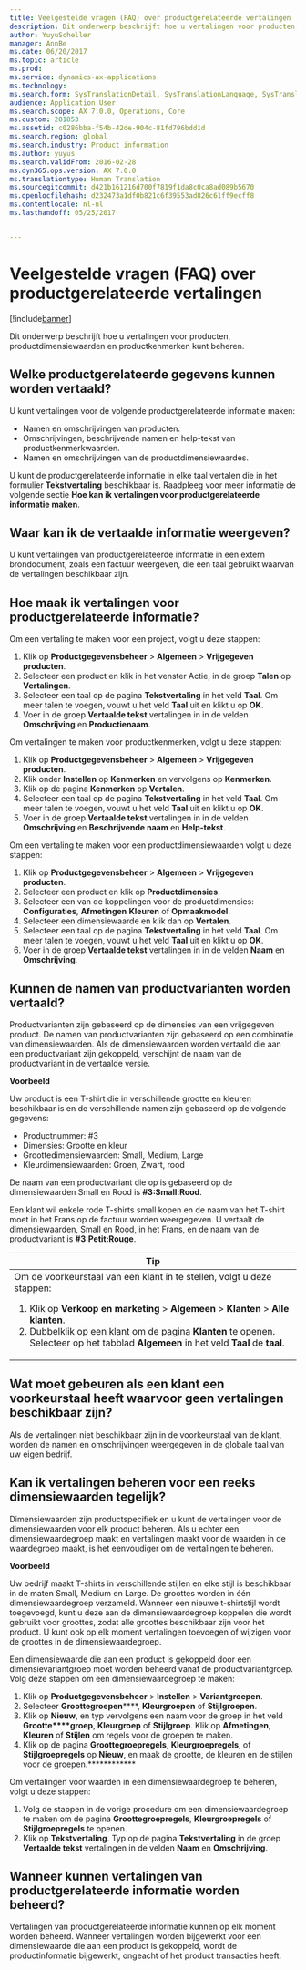 ```yaml
---
title: Veelgestelde vragen (FAQ) over productgerelateerde vertalingen
description: Dit onderwerp beschrijft hoe u vertalingen voor producten, productdimensiewaarden en productkenmerken kunt beheren.
author: YuyuScheller
manager: AnnBe
ms.date: 06/20/2017
ms.topic: article
ms.prod: 
ms.service: dynamics-ax-applications
ms.technology: 
ms.search.form: SysTranslationDetail, SysTranslationLanguage, SysTranslationList
audience: Application User
ms.search.scope: AX 7.0.0, Operations, Core
ms.custom: 201853
ms.assetid: c0286bba-f54b-42de-904c-81fd796bdd1d
ms.search.region: global
ms.search.industry: Product information
ms.author: yuyus
ms.search.validFrom: 2016-02-28
ms.dyn365.ops.version: AX 7.0.0
ms.translationtype: Human Translation
ms.sourcegitcommit: d421b161216d700f7819f1da8c0ca8ad089b5670
ms.openlocfilehash: d232473a1df0b821c6f39553ad826c61ff9ecff8
ms.contentlocale: nl-nl
ms.lasthandoff: 05/25/2017


---
```


# <a name="product-related-translations-faq"></a>Veelgestelde vragen (FAQ) over productgerelateerde vertalingen

[!include[banner](../includes/banner.md)]


Dit onderwerp beschrijft hoe u vertalingen voor producten, productdimensiewaarden en productkenmerken kunt beheren. 

<a name="what-product-related-data-can-be-translated"></a>Welke productgerelateerde gegevens kunnen worden vertaald?
--------------------------------------------

U kunt vertalingen voor de volgende productgerelateerde informatie maken:
-   Namen en omschrijvingen van producten.
-   Omschrijvingen, beschrijvende namen en help-tekst van productkenmerkwaarden.
-   Namen en omschrijvingen van de productdimensiewaardes.

U kunt de productgerelateerde informatie in elke taal vertalen die in het formulier **Tekstvertaling** beschikbaar is. Raadpleeg voor meer informatie de volgende sectie **Hoe kan ik vertalingen voor productgerelateerde informatie maken**.

## <a name="where-can-i-view-the-translated-information"></a>Waar kan ik de vertaalde informatie weergeven?
U kunt vertalingen van productgerelateerde informatie in een extern brondocument, zoals een factuur weergeven, die een taal gebruikt waarvan de vertalingen beschikbaar zijn.

## <a name="how-do-i-create-translations-for-productrelated-information"></a>Hoe maak ik vertalingen voor productgerelateerde informatie?
Om een vertaling te maken voor een project, volgt u deze stappen:
1.  Klik op **Productgegevensbeheer** &gt; **Algemeen** &gt; **Vrijgegeven producten**.
2.  Selecteer een product en klik in het venster Actie, in de groep **Talen** op **Vertalingen**.
3.  Selecteer een taal op de pagina **Tekstvertaling** in het veld **Taal**. Om meer talen te voegen, vouwt u het veld **Taal** uit en klikt u op **OK**.
4.  Voer in de groep **Vertaalde tekst** vertalingen in in de velden **Omschrijving** en **Productienaam**.

Om vertalingen te maken voor productkenmerken, volgt u deze stappen:
1.  Klik op **Productgegevensbeheer** &gt; **Algemeen** &gt; **Vrijgegeven producten**.
2.  Klik onder **Instellen** op **Kenmerken** en vervolgens op **Kenmerken**.
3.  Klik op de pagina **Kenmerken** op **Vertalen**.
4.  Selecteer een taal op de pagina **Tekstvertaling** in het veld **Taal**. Om meer talen te voegen, vouwt u het veld **Taal** uit en klikt u op **OK**.
5.  Voer in de groep **Vertaalde tekst** vertalingen in in de velden **Omschrijving** en **Beschrijvende naam** en **Help-tekst**.

Om een vertaling te maken voor een productdimensiewaarden volgt u deze stappen:
1.  Klik op **Productgegevensbeheer** &gt; **Algemeen** &gt; **Vrijgegeven producten**.
2.  Selecteer een product en klik op **Productdimensies**.
3.  Selecteer een van de koppelingen voor de productdimensies: **Configuraties**, **Afmetingen** **Kleuren** of **Opmaakmodel**.
4.  Selecteer een dimensiewaarde en klik dan op **Vertalen**.
5.  Selecteer een taal op de pagina **Tekstvertaling** in het veld **Taal**. Om meer talen te voegen, vouwt u het veld **Taal** uit en klikt u op **OK**.
6.  Voer in de groep **Vertaalde tekst** vertalingen in in de velden **Naam** en **Omschrijving**.

## <a name="can-the-names-of-product-variants-be-translated"></a>Kunnen de namen van productvarianten worden vertaald?
Productvarianten zijn gebaseerd op de dimensies van een vrijgegeven product. De namen van productvarianten zijn gebaseerd op een combinatie van dimensiewaarden. Als de dimensiewaarden worden vertaald die aan een productvariant zijn gekoppeld, verschijnt de naam van de productvariant in de vertaalde versie.  

**Voorbeeld**  

Uw product is een T-shirt die in verschillende grootte en kleuren beschikbaar is en de verschillende namen zijn gebaseerd op de volgende gegevens:
-   Productnummer: \#3
-   Dimensies: Grootte en kleur
-   Groottedimensiewaarden: Small, Medium, Large
-   Kleurdimensiewaarden: Groen, Zwart, rood

De naam van een productvariant die op is gebaseerd op de dimensiewaarden Small en Rood is **\#3:Small:Rood**.  

Een klant wil enkele rode T-shirts small kopen en de naam van het T-shirt moet in het Frans op de factuur worden weergegeven. U vertaalt de dimensiewaarden, Small en Rood, in het Frans, en de naam van de productvariant is **\#3:Petit:Rouge**.
<table>
<colgroup>
<col width="100%" />
</colgroup>
<thead>
<tr class="header">
<th><strong>Tip</strong></th>
</tr>
</thead>
<tbody>
<tr class="odd">
<td>Om de voorkeurstaal van een klant in te stellen, volgt u deze stappen:
<ol>  
<li>Klik op <strong>Verkoop en marketing</strong> &gt; <strong>Algemeen</strong> &gt; <strong>Klanten</strong> &gt; <strong>Alle</strong>  <strong>klanten</strong>.</li>
<li>Dubbelklik op een klant om de pagina <strong>Klanten</strong> te openen. Selecteer op het tabblad <strong>Algemeen</strong> in het veld <strong>Taal</strong> de <strong>taal</strong>.</li>
</ol></td>
</tr>
</tbody>
</table>

## <a name="what-happens-if-a-customer-has-a-preferred-language-for-which-no-translations-are-available"></a>Wat moet gebeuren als een klant een voorkeurstaal heeft waarvoor geen vertalingen beschikbaar zijn?
Als de vertalingen niet beschikbaar zijn in de voorkeurstaal van de klant, worden de namen en omschrijvingen weergegeven in de globale taal van uw eigen bedrijf.

## <a name="can-i-manage-translations-for-a-series-of-dimension-values-at-the-same-time"></a>Kan ik vertalingen beheren voor een reeks dimensiewaarden tegelijk?
Dimensiewaarden zijn productspecifiek en u kunt de vertalingen voor de dimensiewaarden voor elk product beheren. Als u echter een dimensiewaardegroep maakt en vertalingen maakt voor de waarden in de waardegroep maakt, is het eenvoudiger om de vertalingen te beheren.   

**Voorbeeld**  

Uw bedrijf maakt T-shirts in verschillende stijlen en elke stijl is beschikbaar in de maten Small, Medium en Large. De groottes worden in één dimensiewaardegroep verzameld. Wanneer een nieuwe t-shirtstijl wordt toegevoegd, kunt u deze aan de dimensiewaardegroep koppelen die wordt gebruikt voor groottes, zodat alle groottes beschikbaar zijn voor het product. U kunt ook op elk moment vertalingen toevoegen of wijzigen voor de groottes in de dimensiewaardegroep.  

Een dimensiewaarde die aan een product is gekoppeld door een dimensievariantgroep moet worden beheerd vanaf de productvariantgroep.   
Volg deze stappen om een dimensiewaardegroep te maken:
1.  Klik op **Productgegevensbeheer** &gt; **Instellen** &gt; **Variantgroepen**.
2.  Selecteer **Groottegroepen******, **Kleurgroepen** of **Stijlgroepen**.
3.  Klik op **Nieuw**, en typ vervolgens een naam voor de groep in het veld **Grootte****groep**, **Kleurgroep** of  **Stijlgroep**. Klik op **Afmetingen**, **Kleuren** of **Stijlen** om regels voor de groepen te maken.
4.  Klik op de pagina **Groottegroepregels**, **Kleurgroepregels**, of **Stijlgroepregels** op **Nieuw**, en maak de grootte, de kleuren en de stijlen voor de groepen.************

Om vertalingen voor waarden in een dimensiewaardegroep te beheren, volgt u deze stappen:
1.  Volg de stappen in de vorige procedure om een dimensiewaardegroep te maken om de pagina **Groottegroepregels**, **Kleurgroepregels** of **Stijlgroepregels** te openen.
2.  Klik op **Tekstvertaling**. Typ op de pagina **Tekstvertaling** in de groep **Vertaalde tekst** vertalingen in de velden **Naam** en **Omschrijving**.

## <a name="when-can-translations-of-productrelated-information-be-managed"></a>Wanneer kunnen vertalingen van productgerelateerde informatie worden beheerd?
Vertalingen van productgerelateerde informatie kunnen op elk moment worden beheerd. Wanneer vertalingen worden bijgewerkt voor een dimensiewaarde die aan een product is gekoppeld, wordt de productinformatie bijgewerkt, ongeacht of het product transacties heeft.






